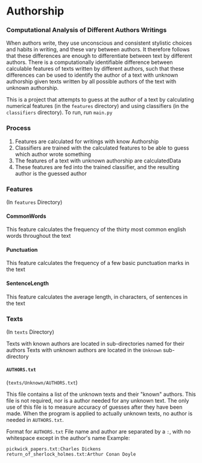 # Authorship 
### Computational Analysis of Different Authors Writings

When authors write, they use unconscious and consistent stylistic choices and habits in writing, and these vary between authors. It therefore follows that these differences are enough to differentiate between text by different authors. There is a computationally identifiable difference between calculable features of texts written by different authors, such that these differences can be used to identify the author of a text with unknown authorship given texts written by all possible authors of the text with unknown authorship.

This is a project that attempts to guess at the author of a text by calculating numerical features (in the `features` directory) and using classifiers (in the `classifiers` directory). To run, run `main.py`

### Process

1. Features are calculated for writings with know Authorship
2. Classifiers are trained with the calculated features to be able to guess which author wrote something
3. The features of a text with unknown authorship are calculatedData
4. These features are fed into the trained classifier, and the resulting author is the guessed author

### Features
(In `features` Directory)

#### CommonWords
  This feature calculates the frequency of the thirty most common english words throughout the text

#### Punctuation
  This feature calculates the frequency of a few basic punctuation marks in the text

#### SentenceLength
  This feature calculates the average length, in characters, of sentences in the text

### Texts
(In `texts` Directory)

Texts with known authors are located in sub-directories named for their authors
Texts with unknown authors are located in the `Unknown` sub-directory

#### `AUTHORS.txt`
(`texts/Unknown/AUTHORS.txt`)

This file contains a list of the unknown texts and their "known" authors. This file is not required, nor is a author needed for any unknown text. The only use of this file is to measure accuracy of guesses after they have been made. When the program is applied to actually unknown texts, no author is needed in `AUTHORS.txt`.

Format for `AUTHORS.txt`
File name and author are separated by a `:`, with no whitespace except in the author's name
Example:

```
pickwick_papers.txt:Charles Dickens
return_of_sherlock_holmes.txt:Arthur Conan Doyle
```
